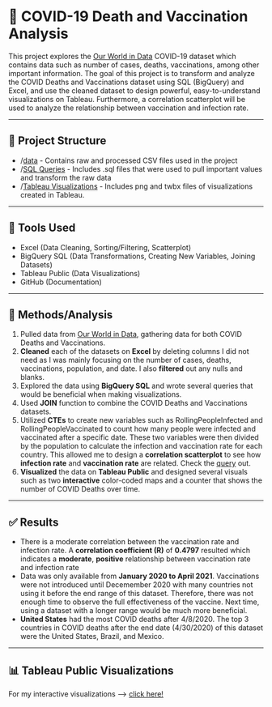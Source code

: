 # 🦠 COVID-19 Death and Vaccination Analysis

This project explores the [Our World in Data](https://ourworldindata.org/covid-deaths) COVID-19 dataset which contains data such as number of cases, deaths, vaccinations, among other important information. The goal of this project is to transform and analyze the COVID Deaths and Vaccinations dataset using SQL (BigQuery) and Excel, and use the cleaned dataset to design powerful, easy-to-understand visualizations on Tableau. Furthermore, a correlation scatterplot will be used to analyze the relationship between vaccination and infection rate.

---

## 📁 Project Structure

- /[data](https://github.com/jaylenroope-afk/CovidData/tree/main/data) - Contains raw and processed CSV files used in the project
- /[SQL Queries](https://github.com/jaylenroope-afk/CovidData/tree/main/SQL%20Queries) - Includes .sql files that were used to pull important values and transform the raw data
- /[Tableau Visualizations](https://github.com/jaylenroope-afk/CovidData/tree/main/Tableau%20Visualizations) - Includes png and twbx files of visualizations created in Tableau. 

---

## 🔧 Tools Used

- Excel (Data Cleaning, Sorting/Filtering, Scatterplot)
- BigQuery SQL (Data Transformations, Creating New Variables, Joining Datasets)
- Tableau Public (Data Visualizations)
- GitHub (Documentation)

---

## 🧐 Methods/Analysis

1. Pulled data from [Our World in Data](https://ourworldindata.org/covid-deaths), gathering data for both COVID Deaths and Vaccinations.
2. **Cleaned** each of the datasets on **Excel** by deleting columns I did not need as I was mainly focusing on the number of cases, deaths, vaccinations, population, and date. I also **filtered** out any nulls and blanks.
3. Explored the data using **BigQuery SQL** and wrote several queries that would be beneficial when making visualizations.
4. Used **JOIN** function to combine the COVID Deaths and Vaccinations datasets.
5. Utilized **CTEs** to create new variables such as RollingPeopleInfected and RollingPeopleVaccinated to count how many people were infected and vaccinated after a specific date. These two variables were then divided by the population to calculate the infection and vaccination rate for each country. This allowed me to design a **correlation scatterplot** to see how **infection rate** and **vaccination rate** are related. Check the [query](https://github.com/jaylenroope-afk/CovidData/blob/main/SQL%20Queries/InfvsVacCorrelationQuery.sql) out.
7. **Visualized** the data on **Tableau Public** and designed several visuals such as two **interactive** color-coded maps and a counter that shows the number of COVID Deaths over time.

---

## ✅ Results

- There is a moderate correlation between the vaccination rate and infection rate. A **correlation coefficient (R)** of **0.4797** resulted which indicates a **moderate**, **positive** relationship between vaccination rate and infection rate
- Data was only available from **January 2020 to April 2021**. Vaccinations were not introduced until Decemember 2020 with many countries not using it before the end range of this dataset. Therefore, there was not enough time to observe the full effectiveness of the vaccine. Next time, using a dataset with a longer range would be much more beneficial.
- **United States** had the most COVID deaths after 4/8/2020. The top 3 countries in COVID deaths after the end date (4/30/2020) of this dataset were the United States, Brazil, and Mexico. 

---

## 📊 Tableau Public Visualizations

For my interactive visualizations --> [click here!](https://public.tableau.com/app/profile/jaylen.roope/vizzes)
